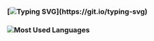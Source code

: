 ### [![Typing SVG](https://readme-typing-svg.demolab.com?font=Fira+Code&weight=600&pause=1000&color=00FCE9&vCenter=true&width=900&lines=Hello+there+%F0%9F%91%8B%2C+I'm+Chillie%2C+a+web+development+and+UI%2FUX+design+enthusiast.)](https://git.io/typing-svg)

### ![Most Used Languages](https://github-readme-stats.vercel.app/api/top-langs/?username=21Chillie&theme=dark&hide_border=false&include_all_commits=false&count_private=false&layout=compact)
